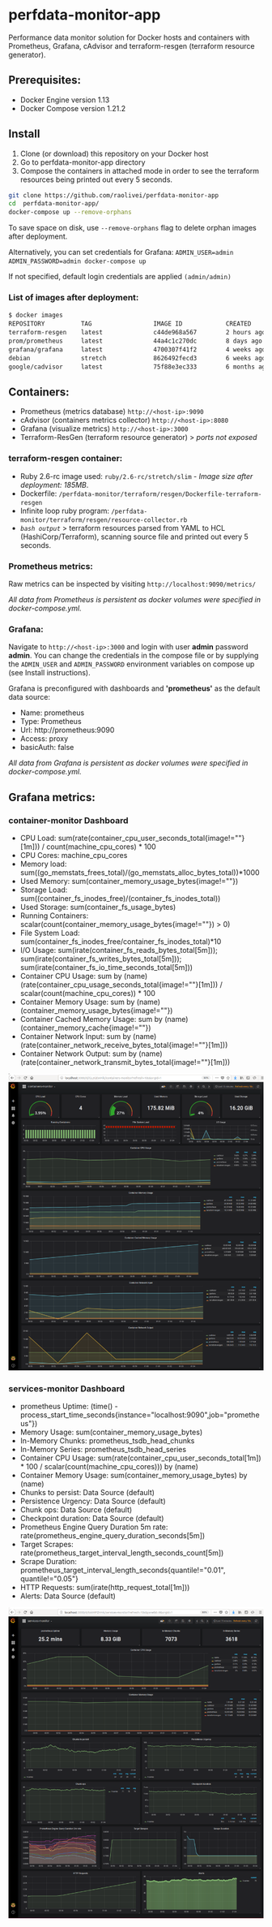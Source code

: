 perfdata-monitor-app
====================

Performance data monitor solution for Docker hosts and containers with Prometheus, Grafana, cAdvisor and terraform-resgen (terraform resource generator).

## Prerequisites:

* Docker Engine version 1.13
* Docker Compose version 1.21.2

## Install

1. Clone (or download) this repository on your Docker host
2. Go to perfdata-monitor-app directory
3. Compose the containers in attached mode in order to see the terraform resources being printed out every 5 seconds.

```bash
git clone https://github.com/raolivei/perfdata-monitor-app
cd  perfdata-monitor-app/ 
docker-compose up --remove-orphans
```
To save space on disk, use ``--remove-orphans`` flag to delete orphan images after deployment.

Alternatively, you can set credentials for Grafana: 
```ADMIN_USER=admin ADMIN_PASSWORD=admin docker-compose up```

If not specified, default login credentials are applied ```(admin/admin)```

### List of images after deployment:
```bash
$ docker images
REPOSITORY          TAG                 IMAGE ID            CREATED             SIZE
terraform-resgen    latest              c44de968a567        2 hours ago         185MB
prom/prometheus     latest              44a4c1c270dc        8 days ago          119MB
grafana/grafana     latest              4700307f41f2        4 weeks ago         238MB
debian              stretch             8626492fecd3        6 weeks ago         101MB
google/cadvisor     latest              75f88e3ec333        6 months ago        62.2MB
```

## Containers:

* Prometheus (metrics database) ``http://<host-ip>:9090``
* cAdvisor (containers metrics collector) ``http://<host-ip>:8080``
* Grafana (visualize metrics) ``http://<host-ip>:3000``
* Terraform-ResGen (terraform resource generator) > *ports not exposed*

### terraform-resgen container:
* Ruby 2.6-rc image used: ``ruby/2.6-rc/stretch/slim`` - *Image size after deployment: 185MB*.
* Dockerfile: ``/perfdata-monitor/terraform/resgen/Dockerfile-terraform-resgen``
* Infinite loop ruby program: ``/perfdata-monitor/terraform/resgen/resource-collector.rb``
* *``bash output``* > terraform resources parsed from YAML to HCL (HashiCorp/Terraform), scanning source file and printed out every 5 seconds.

### Prometheus metrics:
Raw metrics can be inspected by visiting 
``http://localhost:9090/metrics/``

*All data from Prometheus is persistent as docker volumes were specified in docker-compose.yml.*

### Grafana:
Navigate to `http://<host-ip>:3000` and login with user **admin** password **admin**. You can change the credentials in the compose file or by supplying the `ADMIN_USER` and `ADMIN_PASSWORD` environment variables on compose up (see Install instructions).

Grafana is preconfigured with dashboards and **'prometheus'** as the default data source:
* Name: prometheus
* Type: Prometheus
* Url: http://prometheus:9090
* Access: proxy
* basicAuth: false

*All data from Grafana is persistent as docker volumes were specified in docker-compose.yml.*


## Grafana metrics:
### container-monitor Dashboard

- CPU Load: sum(rate(container_cpu_user_seconds_total{image!=""}[1m])) / count(machine_cpu_cores) * 100
- CPU Cores: machine_cpu_cores
- Memory load: sum((go_memstats_frees_total)/(go_memstats_alloc_bytes_total))*1000
- Used Memory: sum(container_memory_usage_bytes{image!=""})
- Storage Load: sum((container_fs_inodes_free)/(container_fs_inodes_total))
- Used Storage: sum(container_fs_usage_bytes)
- Running Containers: scalar(count(container_memory_usage_bytes{image!=""}) > 0)
- File System Load: sum(container_fs_inodes_free/container_fs_inodes_total)*10
- I/O Usage: sum(irate(container_fs_reads_bytes_total[5m])); sum(irate(container_fs_writes_bytes_total[5m])); sum(irate(container_fs_io_time_seconds_total[5m]))
- Container CPU Usage: sum by (name) (rate(container_cpu_usage_seconds_total{image!=""}[1m])) / scalar(count(machine_cpu_cores)) * 100
- Container Memory Usage: sum by (name)(container_memory_usage_bytes{image!=""})
- Container Cached Memory Usage: sum by (name) (container_memory_cache{image!=""})
- Container Network Input: sum by (name) (rate(container_network_receive_bytes_total{image!=""}[1m]))
- Container Network Output: sum by (name) (rate(container_network_transmit_bytes_total{image!=""}[1m]))

![containers-monitor](https://github.com/raolivei/perfdata-monitor-app/blob/master/grafana-screens/containers-monitor.png)

### services-monitor Dashboard


- prometheus Uptime: (time() - process_start_time_seconds{instance="localhost:9090",job="prometheus"})
- Memory Usage: sum(container_memory_usage_bytes)
- In-Memory Chunks: prometheus_tsdb_head_chunks
- In-Memory Series: prometheus_tsdb_head_series
- Container CPU Usage: sum(rate(container_cpu_user_seconds_total[1m]) * 100  / scalar(count(machine_cpu_cores))) by (name)
- Container Memory Usage: sum(container_memory_usage_bytes) by (name)
- Chunks to persist: Data Source (default)
- Persistence Urgency: Data Source (default)
- Chunk ops: Data Source (default)
- Checkpoint duration: Data Source (default)
- Prometheus Engine Query Duration 5m rate: rate(prometheus_engine_query_duration_seconds[5m])
- Target Scrapes: rate(prometheus_target_interval_length_seconds_count[5m])
- Scrape Duration: prometheus_target_interval_length_seconds{quantile!="0.01", quantile!="0.05"}
- HTTP Requests: sum(irate(http_request_total[1m]))
- Alerts: Data Source (default) 

![services-monitor](https://github.com/raolivei/perfdata-monitor-app/blob/master/grafana-screens/services-monitor.png)
